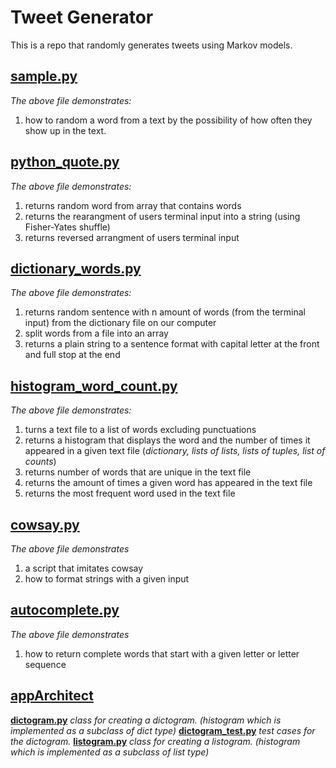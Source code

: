 # Tweet Generator

This is a repo that randomly generates tweets using Markov models.

## [sample.py](https://github.com/RinniSwift/Tweet-Generator/blob/master/sample.py)
*The above file demonstrates:*
1. how to random a word from a text by the possibility of how often they show up in the text.

## [python_quote.py](https://github.com/RinniSwift/Tweet-Generator/blob/master/python_quote.py)
*The above file demonstrates:*
1. returns random word from array that contains words
2. returns the rearangment of users terminal input into a string (using Fisher-Yates shuffle)
3. returns reversed arrangment of users terminal input

## [dictionary_words.py](https://github.com/RinniSwift/Tweet-Generator/blob/master/dictionary_words.py)
*The above file demonstrates:*
1. returns random sentence with n amount of words (from the terminal input) from the dictionary file on our computer
3. split words from a file into an array
4. returns a plain string to a sentence format with capital letter at the front and full stop at the end

## [histogram_word_count.py](https://github.com/RinniSwift/Tweet-Generator/blob/master/histogram_word_count.py)
*The above file demonstrates:*
1. turns a text file to a list of words excluding punctuations
1. returns a histogram that displays the word and the number of times it appeared in a given text file (*dictionary, lists of lists, lists of tuples, list of counts*)
2. returns number of words that are unique in the text file
3. returns the amount of times a given word has appeared in the text file
4. returns the most frequent word used in the text file


## [cowsay.py](https://github.com/RinniSwift/Tweet-Generator/blob/master/cowsay.py)
*The above file demonstrates*
1. a script that imitates cowsay
2. how to format strings with a given input


## [autocomplete.py](https://github.com/RinniSwift/Tweet-Generator/blob/master/autocomplete.py)
*The above file demonstrates*
1. how to return complete words that start with a given letter or letter sequence


## [appArchitect](https://github.com/RinniSwift/Tweet-Generator/tree/master/AppArchitecture)
**[dictogram.py](https://github.com/RinniSwift/Tweet-Generator/blob/master/AppArchitecture/dictogram.py)**
*class for creating a dictogram. (histogram which is implemented as a subclass of dict type)*
**[dictogram_test.py](https://github.com/RinniSwift/Tweet-Generator/blob/master/AppArchitecture/dictogram_test.py)**
*test cases for the dictogram.*
**[listogram.py](https://github.com/RinniSwift/Tweet-Generator/blob/master/AppArchitecture/listogram.py)**
*class for creating a listogram. (histogram which is implemented as a subclass of list type)*